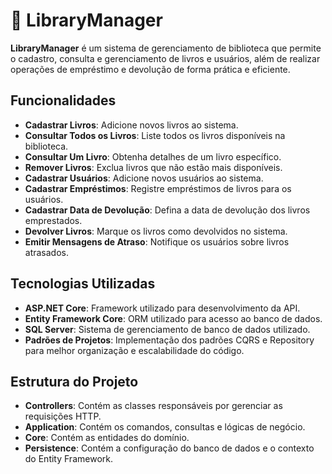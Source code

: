 # 🚀 LibraryManager

**LibraryManager** é um sistema de gerenciamento de biblioteca que permite o cadastro, consulta e gerenciamento de livros e usuários, além de realizar operações de empréstimo e devolução de forma prática e eficiente.

## Funcionalidades

- **Cadastrar Livros**: Adicione novos livros ao sistema.
- **Consultar Todos os Livros**: Liste todos os livros disponíveis na biblioteca.
- **Consultar Um Livro**: Obtenha detalhes de um livro específico.
- **Remover Livros**: Exclua livros que não estão mais disponíveis.
- **Cadastrar Usuários**: Adicione novos usuários ao sistema.
- **Cadastrar Empréstimos**: Registre empréstimos de livros para os usuários.
- **Cadastrar Data de Devolução**: Defina a data de devolução dos livros emprestados.
- **Devolver Livros**: Marque os livros como devolvidos no sistema.
- **Emitir Mensagens de Atraso**: Notifique os usuários sobre livros atrasados.

## Tecnologias Utilizadas

- **ASP.NET Core**: Framework utilizado para desenvolvimento da API.
- **Entity Framework Core**: ORM utilizado para acesso ao banco de dados.
- **SQL Server**: Sistema de gerenciamento de banco de dados utilizado.
- **Padrões de Projetos**: Implementação dos padrões CQRS e Repository para melhor organização e escalabilidade do código.

## Estrutura do Projeto

- **Controllers**: Contém as classes responsáveis por gerenciar as requisições HTTP.
- **Application**: Contém os comandos, consultas e lógicas de negócio.
- **Core**: Contém as entidades do domínio.
- **Persistence**: Contém a configuração do banco de dados e o contexto do Entity Framework.


